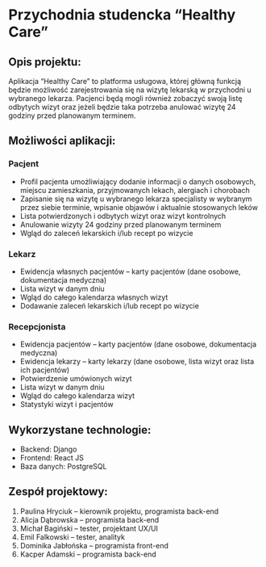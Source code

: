 
# Przychodnia studencka “Healthy Care”
## Opis projektu:

Aplikacja “Healthy Care” to platforma usługowa, której główną funkcją będzie możliwość zarejestrowania się na wizytę lekarską w przychodni u wybranego lekarza. Pacjenci będą mogli również zobaczyć swoją listę odbytych wizyt oraz jeżeli będzie taka potrzeba anulować wizytę 24 godziny przed planowanym terminem.

## Możliwości aplikacji:
### Pacjent
* Profil pacjenta umożliwiający dodanie informacji o danych osobowych, miejscu zamieszkania, przyjmowanych lekach, alergiach i chorobach
* Zapisanie się na wizytę u wybranego lekarza specjalisty w wybranym przez siebie terminie, wpisanie objawów i aktualnie stosowanych leków
* Lista potwierdzonych i odbytych wizyt oraz wizyt kontrolnych
* Anulowanie wizyty 24 godziny przed planowanym terminem
* Wgląd do zaleceń lekarskich i/lub recept po wizycie

### Lekarz
* Ewidencja własnych pacjentów – karty pacjentów (dane osobowe, dokumentacja medyczna)
* Lista wizyt w danym dniu
* Wgląd do całego kalendarza własnych wizyt
* Dodawanie zaleceń lekarskich i/lub recept po wizycie

### Recepcjonista
* Ewidencja pacjentów – karty pacjentów (dane osobowe, dokumentacja medyczna)
* Ewidencja lekarzy – karty lekarzy (dane osobowe, lista wizyt oraz lista ich pacjentów)
* Potwierdzenie umówionych wizyt
* Lista wizyt w danym dniu
* Wgląd do całego kalendarza wizyt
* Statystyki wizyt i pacjentów 

## Wykorzystane technologie: 
* Backend: Django
* Frontend: React JS
* Baza danych: PostgreSQL

## Zespół projektowy:
1. Paulina Hryciuk – kierownik projektu, programista back-end 
2. Alicja Dąbrowska – programista back-end 
3. Michał Bagiński – tester, projektant UX/UI
4. Emil Falkowski – tester, analityk
5. Dominika Jabłońska – programista front-end 
6. Kacper Adamski – programista back-end 
